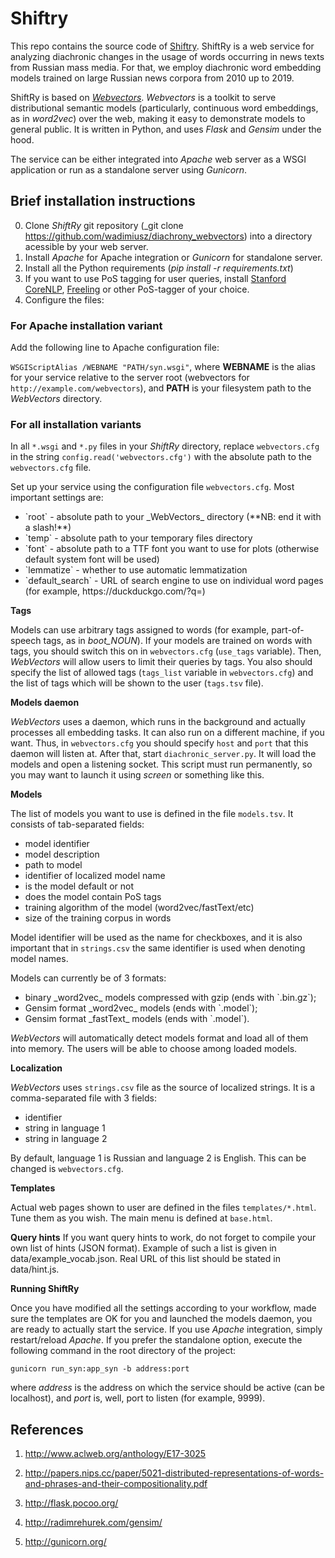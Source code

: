 # Shiftry
This repo contains the source code of [Shiftry](http://shiftry.rusvectores.org/). ShiftRy is a web service for analyzing diachronic changes in the usage of words occurring in news texts from Russian mass media. For that, we employ diachronic word embedding models trained on large Russian news corpora from 2010 up to 2019.
 
ShiftRy is based on [_Webvectors_](https://github.com/akutuzov/webvectors). _Webvectors_ is a toolkit to serve distributional semantic models (particularly, continuous word embeddings, as in _word2vec_) over the web, making it easy to demonstrate models to general public. It is written in Python, and uses _Flask_ and _Gensim_ under the hood.

The service can be either integrated into _Apache_ web server as a WSGI application or run as a standalone server using _Gunicorn_.

## Brief installation instructions

0. Clone _ShiftRy_ git repository (_git clone https://github.com/wadimiusz/diachrony_webvectors) into a directory acessible by your web server.
1. Install _Apache_ for Apache integration or _Gunicorn_ for standalone server.
2. Install all the Python requirements (_pip install -r requirements.txt_)
3. If you want to use PoS tagging for user queries, install [Stanford CoreNLP](https://stanfordnlp.github.io/CoreNLP/), [Freeling](http://nlp.lsi.upc.edu/freeling/) or other PoS-tagger of your choice.
4. Configure the files:

### For Apache installation variant

Add the following line to Apache configuration file:

`WSGIScriptAlias /WEBNAME "PATH/syn.wsgi"`,
where **WEBNAME** is the alias for your service relative to the server root (webvectors for `http://example.com/webvectors`), and **PATH** is your filesystem path to the _WebVectors_ directory.

### For all installation variants

In all `*.wsgi` and `*.py` files in your _ShiftRy_ directory, replace `webvectors.cfg` in the string
`config.read('webvectors.cfg')`
with the absolute path to the `webvectors.cfg` file.

Set up your service using the configuration file `webvectors.cfg`.
Most important settings are:
<ul>
<li> `root` - absolute path to your _WebVectors_ directory (**NB: end it with a slash!**)</li>
<li> `temp` - absolute path to your temporary files directory </li>
<li> `font` - absolute path to a TTF font you want to use for plots (otherwise default system font will be used) </li>
<li> `lemmatize` - whether to use automatic lemmatization </li>
<li> `default_search` - URL of search engine to use on individual word pages (for example, https://duckduckgo.com/?q=) </li></ul>

**Tags**

Models can use arbitrary tags assigned to words (for example, part-of-speech tags, as in _boot_NOUN_). If your models are trained on words with tags, you should switch this on in `webvectors.cfg` (`use_tags` variable).
Then, _WebVectors_ will allow users to limit their queries by tags. You also should specify the list of allowed tags (`tags_list` variable in `webvectors.cfg`) and the list of tags which will be shown to the user (`tags.tsv` file).

**Models daemon**

_WebVectors_ uses a daemon, which runs in the background and actually processes all embedding tasks. It can also run on a different machine, if you want. Thus, in `webvectors.cfg` you should specify `host` and `port` that this daemon will listen at.
After that, start `diachronic_server.py`. It will load the models and open a listening socket. This script must run permanently, so you may want to launch it using _screen_ or something like this.

**Models**

The list of models you want to use is defined in the file `models.tsv`. It consists of tab-separated fields:
<ul>
<li> model identifier </li>
<li> model description </li>
<li> path to model </li>
<li> identifier of localized model name </li>
<li> is the model default or not </li>
<li> does the model contain PoS tags</li>
<li> training algorithm of the model (word2vec/fastText/etc)</li>
<li> size of the training corpus in words</li>
</ul>

Model identifier will be used as the name for checkboxes, and it is also important that in `strings.csv` the same identifier is used when denoting model names.

Models can currently be of 3 formats:
<ul>
 <li> binary _word2vec_ models compressed with gzip (ends with `.bin.gz`); </li>
<li> Gensim format _word2vec_ models (ends with `.model`); </li>
<li> Gensim format _fastText_ models (ends with `.model`).</li>
</ul>

_WebVectors_ will automatically detect models format and load all of them into memory. The users will be able to choose among loaded models.

**Localization**

_WebVectors_ uses `strings.csv` file as the source of localized strings. It is a comma-separated file with 3 fields:
<ul><li> identifier </li>
<li> string in language 1 </li>
<li> string in language 2 </li></ul>

By default, language 1 is Russian and language 2 is English. This can be changed is `webvectors.cfg`.

**Templates**

Actual web pages shown to user are defined in the files `templates/*.html`.
Tune them as you wish. The main menu is defined at `base.html`.

**Query hints**
If you want query hints to work, do not forget to compile your own list of hints (JSON format). Example of such a list is given in data/example_vocab.json.
Real URL of this list should be stated in data/hint.js.

**Running ShiftRy**

Once you have modified all the settings according to your workflow, made sure the templates are OK for you and launched the models daemon, you are ready to actually start the service.
If you use _Apache_ integration, simply restart/reload _Apache_.
If you prefer the standalone option, execute the following command in the root directory of the project:

`gunicorn run_syn:app_syn -b address:port`

where _address_ is the address on which the service should be active (can be localhost), and _port_ is, well, port to listen (for example, 9999).


## References
1. http://www.aclweb.org/anthology/E17-3025

2. http://papers.nips.cc/paper/5021-distributed-representations-of-words-and-phrases-and-their-compositionality.pdf

3. http://flask.pocoo.org/

4. http://radimrehurek.com/gensim/

5. http://gunicorn.org/


